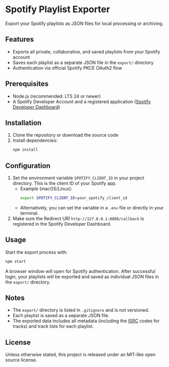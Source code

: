 # Spotify Playlist Exporter

Export your Spotify playlists as JSON files for local processing or archiving.

## Features
- Exports all private, collaborative, and saved playlists from your Spotify account
- Saves each playlist as a separate JSON file in the `export/` directory
- Authentication via official Spotify PKCE OAuth2 flow

## Prerequisites
- Node.js (recommended: LTS 24 or newer)
- A Spotify Developer Account and a registered application ([Spotify Developer Dashboard](https://developer.spotify.com/dashboard))

## Installation
1. Clone the repository or download the source code
2. Install dependencies:
   ```sh
   npm install
   ```

## Configuration
1. Set the environment variable `SPOTIFY_CLIENT_ID` in your project directory. This is the client ID of your Spotify app.
   - Example (macOS/Linux):
     ```sh
     export SPOTIFY_CLIENT_ID=your_spotify_client_id
     ```
   - Alternatively, you can set the variable in a `.env` file or directly in your terminal.
2. Make sure the Redirect URI `http://127.0.0.1:8888/callback` is registered in the Spotify Developer Dashboard.

## Usage
Start the export process with:
```sh
npm start
```

A browser window will open for Spotify authentication. After successful login, your playlists will be exported and saved as individual JSON files in the `export/` directory.

## Notes
- The `export/` directory is listed in `.gitignore` and is not versioned.
- Each playlist is saved as a separate JSON file.
- The exported data includes all metadata (including the [ISRC](https://en.wikipedia.org/wiki/International_Standard_Recording_Code) codes for tracks) and track lists for each playlist.

## License
Unless otherwise stated, this project is released under an MIT-like open source license.
